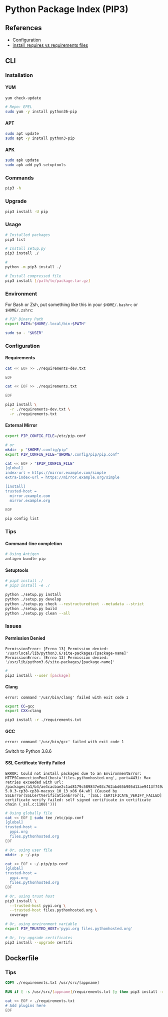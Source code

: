 # Python Package Index (PIP3)

## References

- [Configuration](https://pip.pypa.io/en/stable/user_guide/#configuration)
- [install_requires vs requirements files](https://packaging.python.org/discussions/install-requires-vs-requirements/)

## CLI

### Installation

#### YUM

```sh
yum check-update

# Repo: EPEL
sudo yum -y install python36-pip
```

#### APT

```sh
sudo apt update
sudo apt -y install python3-pip
```

#### APK

```sh
sudo apk update
sudo apk add py3-setuptools
```

### Commands

```sh
pip3 -h
```

### Upgrade

```sh
pip3 install -U pip
```

### Usage

```sh
# Installed packages
pip3 list

# Install setup.py
pip3 install ./

#
python -m pip3 install ./

# Install compressed file
pip3 install [/path/to/package.tar.gz]
```

### Environment

For Bash or Zsh, put something like this in your `$HOME/.bashrc` or `$HOME/.zshrc`:

```sh
# PIP Binary Path
export PATH="$HOME/.local/bin:$PATH"
```

```sh
sudo su - "$USER"
```

### Configuration

#### Requirements

```sh
cat << EOF >> ./requirements-dev.txt

EOF

cat << EOF >> ./requirements.txt

EOF
```

<!--
git+https://github.com/[user]/[repo].git@master#egg=[repo]
-->


```sh
pip3 install \
  -r ./requirements-dev.txt \
  -r ./requirements.txt
```

#### External Mirror

```sh
export PIP_CONFIG_FILE=/etc/pip.conf

# or
mkdir -p "$HOME/.config/pip"
export PIP_CONFIG_FILE="$HOME/.config/pip/pip.conf"
```

```sh
cat << EOF > "$PIP_CONFIG_FILE"
[global]
index-url = https://mirror.example.com/simple
extra-index-url = https://mirror.example.org/simple

[install]
trusted-host =
  mirror.example.com
  mirror.example.org

EOF
```

```sh
pip config list
```

### Tips

#### Command-line completion

```sh
# Using Antigen
antigen bundle pip
```

#### Setuptools

```sh
# pip3 install ./
# pip3 install -e ./

python ./setup.py install
python ./setup.py develop
python ./setup.py check --restructuredtext --metadata --strict
python ./setup.py build
python ./setup.py clean --all
```

### Issues

#### Permission Denied

```log
PermissionError: [Errno 13] Permission denied: '/usr/local/lib/python3.6/site-packages/[package-name]'
PermissionError: [Errno 13] Permission denied: '/usr/lib/python3.6/site-packages/[package-name]'
```

```sh
#
pip3 install --user [package]
```

<!-- #### Package Finder

```log
ImportError: cannot import name 'PackageFinder' from 'pip._internal.index' (/usr/lib/python3.8/site-packages/pip/_internal/index/__init__.py)
```

```sh
python3 -m ensurepip --upgrade
``` -->

#### Clang

```log
error: command '/usr/bin/clang' failed with exit code 1
```

```sh
export CC=gcc
export CXX=clang

pip3 install -r ./requirements.txt
```

#### GCC

```log
error: command '/usr/bin/gcc' failed with exit code 1
```

Switch to Python 3.8.6

#### SSL Certificate Verify Failed

```log
ERROR: Could not install packages due to an EnvironmentError: HTTPSConnectionPool(host='files.pythonhosted.org', port=443): Max retries exceeded with url: /packages/a1/b4/ae4cacbae2c1ad8179c589847e03c762abd65b905d13ae9413f749a71591/coverage-5.0.3-cp38-cp38-macosx_10_13_x86_64.whl (Caused by SSLError(SSLCertVerificationError(1, '[SSL: CERTIFICATE_VERIFY_FAILED] certificate verify failed: self signed certificate in certificate chain (_ssl.c:1108)')))
```

```sh
# Using globally file
cat << EOF | sudo tee /etc/pip.conf
[global]
trusted-host =
  pypi.org
  files.pythonhosted.org
EOF

# Or, using user file
mkdir -p ~/.pip

cat << EOF > ~/.pip/pip.conf
[global]
trusted-host =
  pypi.org
  files.pythonhosted.org
EOF

# Or, using trust host
pip3 install \
  --trusted-host pypi.org \
  --trusted-host files.pythonhosted.org \
  coverage

# Or, using environment variable
export PIP_TRUSTED_HOST='pypi.org files.pythonhosted.org'
```

```sh
# Or, try upgrade certificates
pip3 install --upgrade certifi
```

## Dockerfile

### Tips

```Dockerfile
COPY ./requirements.txt /usr/src/[appname]

RUN if [ -s /usr/src/[appname]/requirements.txt ]; then pip3 install -r /usr/src/[appname]/requirements.txt; fi
```

```sh
cat << EOF > ./requirements.txt
# Add plugins here
EOF
```
